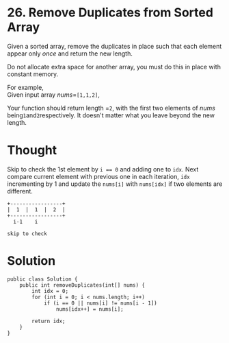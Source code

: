 # 26. Remove Duplicates from Sorted Array

Given a sorted array, remove the duplicates in place such that each element appear only _once_ and return the new length.

Do not allocate extra space for another array, you must do this in place with constant memory.

For example,  
Given input array _nums_=`[1,1,2]`,

Your function should return length =`2`, with the first two elements of _nums_ being`1`and`2`respectively. It doesn't matter what you leave beyond the new length.

# Thought

Skip to check the 1st element by `i == 0` and adding one to `idx`. Next compare current element with previous one in each iteration, `idx` incrementing by 1 and update the `nums[i]` with `nums[idx]` if two elements are different.

```
+-----------------+
|  1  |  1  |  2  |
+-----------------+
  i-1    i
  
skip to check 
```

# Solution

```
public class Solution {
    public int removeDuplicates(int[] nums) {
        int idx = 0;
        for (int i = 0; i < nums.length; i++) 
            if (i == 0 || nums[i] != nums[i - 1])
                nums[idx++] = nums[i];

        return idx;
    }
}
```



